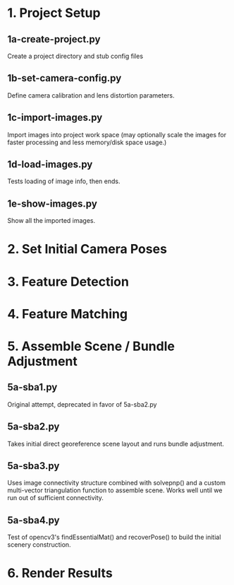 # 1. Project Setup

## 1a-create-project.py

Create a project directory and stub config files

## 1b-set-camera-config.py

Define camera calibration and lens distortion parameters.

## 1c-import-images.py

Import images into project work space (may optionally scale the images for
faster processing and less memory/disk space usage.)

## 1d-load-images.py

Tests loading of image info, then ends.

## 1e-show-images.py

Show all the imported images.


# 2. Set Initial Camera Poses

# 3. Feature Detection

# 4. Feature Matching


# 5. Assemble Scene / Bundle Adjustment

## 5a-sba1.py

Original attempt, deprecated in favor of 5a-sba2.py

## 5a-sba2.py

Takes initial direct georeference scene layout and runs bundle adjustment.

## 5a-sba3.py

Uses image connectivity structure combined with solvepnp() and a
custom multi-vector triangulation function to assemble scene.  Works
well until we run out of sufficient connectivity.

## 5a-sba4.py

Test of opencv3's findEssentialMat() and recoverPose() to build the
initial scenery construction.


# 6. Render Results